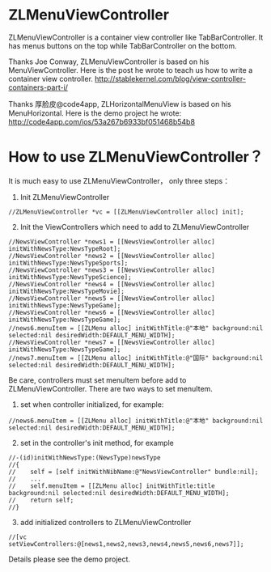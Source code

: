 ZLMenuViewController
====================

ZLMenuViewController is a container view controller like TabBarController. It has menus buttons on the top while TabBarController on the bottom.

Thanks Joe Conway, ZLMenuViewController is based on his MenuViewController. Here is the post he wrote to teach us how to write a container view controller. http://stablekernel.com/blog/view-controller-containers-part-i/ 

Thanks 厚脸皮@code4app, ZLHorizontalMenuView is based on his MenuHorizontal. Here is the demo project he wrote: http://code4app.com/ios/53a267b6933bf051468b54b8 

# How to use ZLMenuViewController？

It is much easy to use ZLMenuViewController， only three steps：

1. Init ZLMenuViewController
```objc
//ZLMenuViewController *vc = [[ZLMenuViewController alloc] init];
```
2. Init the ViewControllers which need to add to ZLMenuViewController
```objc
//NewsViewController *news1 = [[NewsViewController alloc] initWithNewsType:NewsTypeRoot];
//NewsViewController *news2 = [[NewsViewController alloc] initWithNewsType:NewsTypeSports];
//NewsViewController *news3 = [[NewsViewController alloc] initWithNewsType:NewsTypeScience];
//NewsViewController *news4 = [[NewsViewController alloc] initWithNewsType:NewsTypeMovie];
//NewsViewController *news5 = [[NewsViewController alloc] initWithNewsType:NewsTypeGame];
//NewsViewController *news6 = [[NewsViewController alloc] initWithNewsType:NewsTypeGame];
//news6.menuItem = [[ZLMenu alloc] initWithTitle:@"本地" background:nil selected:nil desiredWidth:DEFAULT_MENU_WIDTH];
//NewsViewController *news7 = [[NewsViewController alloc] initWithNewsType:NewsTypeGame];
//news7.menuItem = [[ZLMenu alloc] initWithTitle:@"国际" background:nil selected:nil desiredWidth:DEFAULT_MENU_WIDTH];
```
Be care, controllers must set menuItem before add to ZLMenuViewController. There are two ways to set menuItem.
1) set when controller initialized, for example:
```objc
//news6.menuItem = [[ZLMenu alloc] initWithTitle:@"本地" background:nil selected:nil desiredWidth:DEFAULT_MENU_WIDTH];
```
2) set in the controller's init method, for example
```objc
//-(id)initWithNewsType:(NewsType)newsType
//{
//    self = [self initWithNibName:@"NewsViewController" bundle:nil];
//    ...
//    self.menuItem = [[ZLMenu alloc] initWithTitle:title background:nil selected:nil desiredWidth:DEFAULT_MENU_WIDTH];
//    return self;
//}
```
3. add initialized controllers to ZLMenuViewController
```objc
//[vc setViewControllers:@[news1,news2,news3,news4,news5,news6,news7]];
```
Details please see the demo project.

